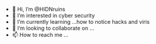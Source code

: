 - 👋 Hi, I’m @HIDNruins
- 👀 I’m interested in cyber security
- 🌱 I’m currently learning ...how to notice hacks and viris
- 💞️ I’m looking to collaborate on ...
- 📫 How to reach me ...

<!---
HIDNruins/HIDNruins is a ✨ special ✨ repository because its `README.md` (this file) appears on your GitHub profile.
You can click the Preview link to take a look at your changes.
--->
